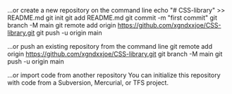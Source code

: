 
…or create a new repository on the command line
echo "# CSS-library" >> README.md
git init
git add README.md
git commit -m "first commit"
git branch -M main
git remote add origin https://github.com/xgndxxjoe/CSS-library.git
git push -u origin main

…or push an existing repository from the command line
git remote add origin https://github.com/xgndxxjoe/CSS-library.git
git branch -M main
git push -u origin main

…or import code from another repository
You can initialize this repository with code from a Subversion, Mercurial, or TFS project.